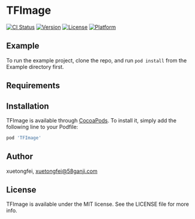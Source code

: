 # TFImage

[![CI Status](https://img.shields.io/travis/xuetongfei/TFImage.svg?style=flat)](https://travis-ci.org/xuetongfei/TFImage)
[![Version](https://img.shields.io/cocoapods/v/TFImage.svg?style=flat)](https://cocoapods.org/pods/TFImage)
[![License](https://img.shields.io/cocoapods/l/TFImage.svg?style=flat)](https://cocoapods.org/pods/TFImage)
[![Platform](https://img.shields.io/cocoapods/p/TFImage.svg?style=flat)](https://cocoapods.org/pods/TFImage)

## Example

To run the example project, clone the repo, and run `pod install` from the Example directory first.

## Requirements

## Installation

TFImage is available through [CocoaPods](https://cocoapods.org). To install
it, simply add the following line to your Podfile:

```ruby
pod 'TFImage'
```

## Author

xuetongfei, xuetongfei@58ganji.com

## License

TFImage is available under the MIT license. See the LICENSE file for more info.
